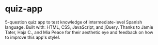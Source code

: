 # quiz-app
5-question quiz app to test knowledge of intermediate-level Spanish language.
Built with: HTML, CSS, JavaScript, and jQuery.
Thanks to Jamie Tater, Haja C., and Mia Peace for their aesthetic eye and feedback on how to improve this app's style!.
